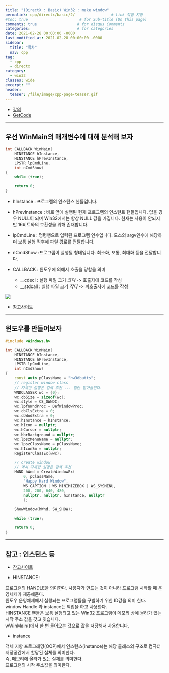 ```yaml
---
title: "(DirectX : Basic) Win32 : make window"
permalink: cpp/directx/basic/2/                # link 직접 지정
#toc: true                       # for Sub-title (On this page)
comments: true                  # for disqus Comments
categories:                     # for categories
date: 2021-02-28 00:00:00 -0000
last_modified_at: 2021-02-28 00:00:00 -0000
sidebar:
  title: "목차"
  nav: cpp
tag:
  - cpp
  - directx
category:
  - win32
classes: wide
excerpt: ""
header:
  teaser: /file/image/cpp-page-teaser.gif
---
```


* [강의](https://www.youtube.com/watch?v=2NOgrpXks9A&list=PLqCJpWy5Fohd3S7ICFXwUomYW0Wv67pDD&index=3)
* [GetCode](https://github.com/EasyCoding-7/DirectX-basic-Tutorial/tree/master/2)

---

## 우선 WinMain의 매개변수에 대해 분석해 보자

```cpp
int CALLBACK WinMain(
	HINSTANCE hInstance,
	HINSTANCE hPrevInstance,
	LPSTR lpCmdLine,
	int nCmdShow)
{
	while (true);

	return 0;
}
```

* hInstance : 프로그램의 인스턴스 핸들입니다.
* hPrevInstance : 바로 앞에 실행된 현재 프로그램의 인스턴트 핸들입니다. 없을 경우 NULL이 되며 Win32에서는 항상 NULL 값을 가집니다. 현재는 사용이 안되지만 16비트와의 호환성을 위해 존재합니다.
* lpCmdLine : 명령행으로 입력된 프로그램 인수입니다. 도스의 argv인수에 해당하며 보통 실행 직후에 파일 경로를 전달합니다.
* nCmdShow :프로그램이 실행될 형태입니다. 최소화, 보통, 최대화 등을 전달합니다.

* CALLBACK : 윈도우에 의해서 호출을 당함을 의미
    * __cdecl : 실행 파일 크기 *크다* -> 호출자에 코드를 작성
    * __stdcall : 실행 파일 크기 *작다* -> 피호출자에 코드를 작성

![](/file/image/dxd-basic-2-1.png)

* [참고사이트](http://www.tipssoft.com/bulletin/board.php?bo_table=FAQ&wr_id=625)

---

## 윈도우를 만들어보자

```cpp
#include <Windows.h>

int CALLBACK WinMain(
	HINSTANCE hInstance,
	HINSTANCE hPrevInstance,
	LPSTR lpCmdLine,
	int nCmdShow)
{
	const auto pClassName = "hw3dbutts";
	// register window class
	// 자세한 설명은 검색 추천 ... 일단 받아들인다.
	WNDCLASSEX wc = {0};
	wc.cbSize = sizeof(wc);
	wc.style = CS_OWNDC;
	wc.lpfnWndProc = DefWindowProc;
	wc.cbClsExtra = 0;
	wc.cbWndExtra = 0;
	wc.hInstance = hInstance;
	wc.hIcon = nullptr;
	wc.hCursor = nullptr;
	wc.hbrBackground = nullptr;
	wc.lpszMenuName = nullptr;
	wc.lpszClassName = pClassName;
	wc.hIconSm = nullptr;
	RegisterClassEx(&wc);

	// create window
	// 역시 자세한 설명은 검색 추천
	HWND hWnd = CreateWindowEx(
		0, pClassName,
		"Happy Hard Window",
		WS_CAPTION | WS_MINIMIZEBOX | WS_SYSMENU,
		200, 200, 640, 480,
		nullptr, nullptr, hInstance, nullptr
		);

	ShowWindow(hWnd, SW_SHOW);
	
	while (true);

	return 0;
}
```

---

## 참고 : 인스턴스 등

* [참고사이트](https://junk-s.tistory.com/49)

* HINSTANCE : 

프로그램의 HANDLE을 의미한다. 사용자가 만드는 것이 아니라 프로그램 시작할 때 운영체제가 제공해준다.<br>
윈도우 운영체제에서 실행되는 프로그램들을 구별하기 위한 ID값을 의미 한다.<br>
window Handle 과 instance는 백업을 하고 사용한다.<br>
HINSTANCE 핸들은 보통 실행되고 있는 Win32 프로그램이 메모리 상에 올라가 있는 시작 주소 값을 갖고 잇습니다.<br>
wWinMain()에서 한 번 들어오는 값으로 값을 저장해서 사용합니다.<br>

* instance

객체 지향 프로그래밍(OOP)에서 인스턴스(instance)는 해당 클래스의 구조로 컴퓨터 저장공간에서 할당된 실체를 의미한다. <br>
즉, 메모리에 올라가 있는 실체를 의미한다. <br>
프로그램의 시작 주소값을 의미한다. <br>

